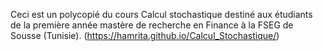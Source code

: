 Ceci est un polycopié du cours Calcul stochastique destiné aux étudiants de la première année mastère de recherche en Finance à la FSEG de Sousse (Tunisie).
(https://hamrita.github.io/Calcul_Stochastique/)
